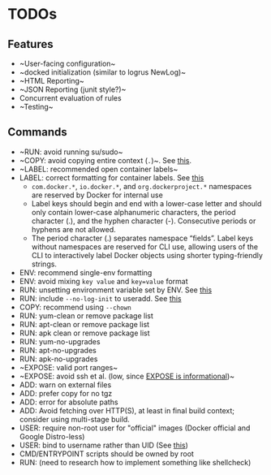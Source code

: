 # TODOs

## Features

* ~User-facing configuration~
* ~docked initialization (similar to logrus NewLog)~ 
* ~HTML Reporting~
* ~JSON Reporting (junit style?)~
* Concurrent evaluation of rules
* ~Testing~

## Commands

* ~RUN: avoid running su/sudo~
* ~COPY: avoid copying entire context (`.`)~. See [this](https://devopsbootcamp.org/dockerfile-security-best-practices/#3-3-build-context-and-dockerignore).
* ~LABEL: recommended open container labels~
* LABEL: correct formatting for container labels. See [this](https://docs.docker.com/config/labels-custom-metadata/)
  * `com.docker.*`, `io.docker.*`, and `org.dockerproject.*` namespaces are reserved by Docker for internal use
  * Label keys should begin and end with a lower-case letter and should only contain lower-case alphanumeric characters, the period character (.), and the hyphen character (-). Consecutive periods or hyphens are not allowed.
  * The period character (.) separates namespace “fields”. Label keys without namespaces are reserved for CLI use, allowing users of the CLI to interactively label Docker objects using shorter typing-friendly strings.
* ENV: recommend single-env formatting
* ENV: avoid mixing `key value` and `key=value` format
* RUN: unsetting environment variable set by ENV. See [this](https://docs.docker.com/develop/develop-images/dockerfile_best-practices/#env) 
* RUN: include `--no-log-init` to useradd. See [this](https://docs.docker.com/develop/develop-images/dockerfile_best-practices/#user)
* COPY: recommend using `--chown`
* RUN: yum-clean or remove package list
* RUN: apt-clean or remove package list
* RUN: apk clean or remove package list
* RUN: yum-no-upgrades
* RUN: apt-no-upgrades
* RUN: apk-no-upgrades
* ~EXPOSE: valid port ranges~
* ~EXPOSE: avoid ssh et al. (low, since [EXPOSE is informational](https://docs.docker.com/engine/reference/builder/#expose))~
* ADD: warn on external files
* ADD: prefer copy for no tgz
* ADD: error for absolute paths
* ADD: Avoid fetching over HTTP(S), at least in final build context; consider using multi-stage build.
* USER: require non-root user for "official" images (Docker official and Google Distro-less)
* USER: bind to username rather than UID (See [this](https://devopsbootcamp.org/dockerfile-security-best-practices/#1-2-don-t-bind-to-a-specific-uid))
* CMD/ENTRYPOINT scripts should be owned by root
* RUN: (need to research how to implement something like shellcheck)
